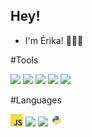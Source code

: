 <!--

### Hi there 👋

**erikacls/erikacls** is a ✨ _special_ ✨ repository because its `README.md` (this file) appears on your GitHub profile.

Here are some ideas to get you started:

- 🔭 I’m currently working on ...
- 🌱 I’m currently learning ...
- 👯 I’m looking to collaborate on ...
- 🤔 I’m looking for help with ...
- 💬 Ask me about ...
- 📫 How to reach me: ...
- 😄 Pronouns: ...
- ⚡ Fun fact: ...

<div align="center">
Cause they say home is where your heart is set in stone!
I am starting to learn blockchain
I want to solve a real life problem with a software.
</div>


<div align="center">
  <a href="https://github.com/erikacls">
  <img height="150em" src="https://github-readme-stats.vercel.app/api/top-langs/?username=erikacls&layout=compact&langs_count=7&theme=city_lights"/>
  <img height="150em" src="https://github-readme-stats.vercel.app/api?username=erikacls&show_icons=true&theme=city_lights&include_all_commits=true&count_private=true"/>
</div>

![](https://github.com/Platane/snk/raw/output/github-contribution-grid-snake.svg)

-->

##  Hey!

- I'm Érika! 👩🏻‍💻

#Tools

[<img height="20" src="https://nodejs.org/static/images/logos/nodejs-new-pantone-white.svg">](https://nodejs.org/)
[<img height="20" src="https://www.pngfind.com/pngs/m/136-1363736_express-js-icon-png-transparent-png.png">](https://expressjs.com/)
[<img height="20" src="https://www.vectorlogo.zone/logos/mongodb/mongodb-icon.svg">](https://www.mongodb.com/)
[<img height="20" src="https://img.icons8.com/color/344/postgreesql.png">](https://www.postgresql.org/)
[<img height="20" src="https://code.visualstudio.com/assets/favicon.ico">](https://code.visualstudio.com/)

#Languages

[<img height="20" src="https://raw.githubusercontent.com/github/explore/80688e429a7d4ef2fca1e82350fe8e3517d3494d/topics/javascript/javascript.png">](https://www.javascript.com/)
[<img height="20" src="https://cdn.icon-icons.com/icons2/2699/PNG/512/golang_logo_icon_171073.png">](https://golang.org/)
[<img height="20" src="https://cdn.icon-icons.com/icons2/2107/PNG/512/file_type_solidity_icon_130156.png">](https://www.soliditylang.org/)
[<img height="20" src="https://raw.githubusercontent.com/github/explore/80688e429a7d4ef2fca1e82350fe8e3517d3494d/topics/python/python.png">](https://www.python.org/)



